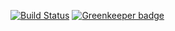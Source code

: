 [![Build Status](https://travis-ci.com/getElementsByName/ci-test.svg?branch=master)](https://travis-ci.com/getElementsByName/ci-test)
[![Greenkeeper badge](https://badges.greenkeeper.io/getElementsByName/ci-test.svg)](https://greenkeeper.io/)
